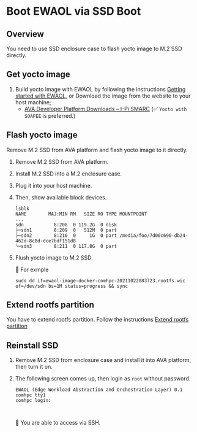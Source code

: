 # Boot EWAOL via SSD Boot

## Overview

You need to use SSD enclosure case to flash yocto image to M.2 SSD directly.

## Get yocto image

1. Build yocto image with EWAOL by following the instructions [Getting started with EWAOL](getting_started_with_ewal.md), or Download the image from the website to your host machine;
   - [AVA Developer Platform Downloads – I-Pi SMARC](https://www.ipi.wiki/pages/download-ava-developer-platform) (:white_check_mark: `Yocto with SOAFEE` is preferred.)

## Flash yocto image

Remove M.2 SSD from AVA platform and flash yocto image to it directly.

1. Remove M.2 SSD from AVA platform.

1. Install M.2 SSD into a M.2 enclosure case.

1. Plug it into your host machine.

1. Then, show available block devices.

   ```console
   lsblk
   NAME        MAJ:MIN RM   SIZE RO TYPE MOUNTPOINT
   ...
   sdn           8:208  0 119.2G  0 disk
   ├─sdn1        8:209  0   512M  0 part
   ├─sdn2        8:210  0     1G  0 part /media/foo/7d00c690-db24-462d-8c8d-dce7bdf151d8
   └─sdn3        8:211  0 117.8G  0 part
   ```

1. Flush yocto image to M.2 SSD.

   :speech_balloon: For exmple

   ```console
   sudo dd if=ewaol-image-docker-comhpc-20211022083723.rootfs.wic of=/dev/sdn bs=1M status=progress && sync
   ```

## Extend rootfs partition

You have to extend rootfs partition. Follow the instructions [Extend rootfs partition](extend_rootfs.md)

## Reinstall SSD

1. Remove M.2 SSD from enclosure case and install it into AVA platform, then turn it on.

1. The following screen comes up, then login as `root` without password.

   ```console
   EWAOL (Edge Workload Abstraction and Orchestration Layer) 0.1 comhpc tty1
   comhpc login:



   ```

   :speech_balloon: You are able to access via SSH.
